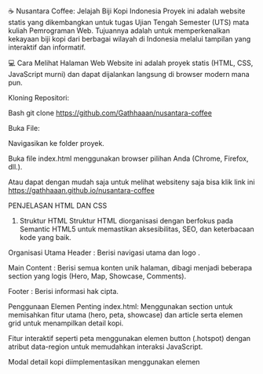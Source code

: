 ☕ Nusantara Coffee: Jelajah Biji Kopi Indonesia
Proyek ini adalah website statis yang dikembangkan untuk tugas Ujian Tengah Semester (UTS) mata kuliah Pemrograman Web. Tujuannya adalah untuk memperkenalkan kekayaan biji kopi dari berbagai wilayah di Indonesia melalui tampilan yang interaktif dan informatif.

💻 Cara Melihat Halaman Web
Website ini adalah proyek statis (HTML, CSS, JavaScript murni) dan dapat dijalankan langsung di browser modern mana pun.

Kloning Repositori:

Bash
git clone https://github.com/Gathhaaan/nusantara-coffee

Buka File:

Navigasikan ke folder proyek.

Buka file index.html menggunakan browser pilihan Anda (Chrome, Firefox, dll.).

Atau dapat dengan mudah saja untuk melihat websiteny saja bisa klik link ini https://gathhaaan.github.io/nusantara-coffee 

PENJELASAN HTML DAN CSS

1. Struktur HTML
Struktur HTML diorganisasi dengan berfokus pada Semantic HTML5 untuk memastikan aksesibilitas, SEO, dan keterbacaan kode yang baik.

Organisasi Utama
Header : Berisi navigasi utama  dan logo .

Main Content : Berisi semua konten unik halaman, dibagi menjadi beberapa section yang logis (Hero, Map, Showcase, Comments).

Footer : Berisi informasi hak cipta.

Penggunaan Elemen Penting
index.html: Menggunakan section untuk memisahkan fitur utama (hero, peta, showcase) dan article serta elemen grid untuk menampilkan detail kopi.

Fitur interaktif seperti peta menggunakan elemen button (.hotspot) dengan atribut data-region untuk memudahkan interaksi JavaScript.

Modal detail kopi diimplementasikan menggunakan elemen <dialog> yang merupakan praktik terbaik HTML5 modern.

article.html : Menggunakan elemen article sebagai wadah utama untuk konten editorial dan h2 hingga h4 untuk hierarki judul yang tepat.

Fitur baru Article Slider diimplementasikan menggunakan div dengan kelas .article-slider dan navigasi tombol .slider-btn untuk kontrol manual.

Atribut Khusus: Penggunaan atribut aria-label pada elemen navigasi dan tombol untuk meningkatkan aksesibilitas bagi pengguna screen reader.

2. Desain CSS
Desain CSS dikembangkan dengan pendekatan mobile-first dan bertujuan untuk menciptakan tampilan yang elegan, bersih, serta fokus pada estetika yang terinspirasi dari warna kopi dan alam.

Peningkatan Tampilan
Tema Warna dan Tipografi: Menggunakan properti CSS Custom Properties (:root) untuk tema warna (krem, cokelat kopi, hijau hutan) dan font stack modern, memberikan konsistensi visual di seluruh halaman.

Responsiveness (Mobile-First):

Menggunakan media queries secara ekstensif (terutama di style.css dan article.css) untuk memastikan tata letak beradaptasi dengan baik pada berbagai ukuran layar, dari ponsel hingga desktop.

Penggunaan unit relatif (rem, %, clamp) untuk ukuran font dan tata letak yang fleksibel.

Interaksi dan Efek Visual:

Map Tooltips: Efek tooltip muncul dan mengikuti kursor/sentuhan di peta interaktif.

Card Showcase: Efek transform: translateY(-2px) dan box-shadow saat hover memberikan kesan kedalaman pada kartu.

Article Slider: Menggunakan transition: transform 0.4s pada .slides-container untuk menciptakan animasi geser yang halus saat tombol panah diklik.

Hero Slideshow (Index): Menggunakan opacity dan transition di JavaScript untuk efek pergantian gambar latar belakang otomatis yang mulus.

Tata Letak Grid: Menggunakan CSS Grid (.grid, .grid-3, .container-grid) untuk tata letak yang kompleks, seperti kartu showcase dan daftar sejarah di halaman artikel, memastikan penyelarasan yang rapi dan responsif.
